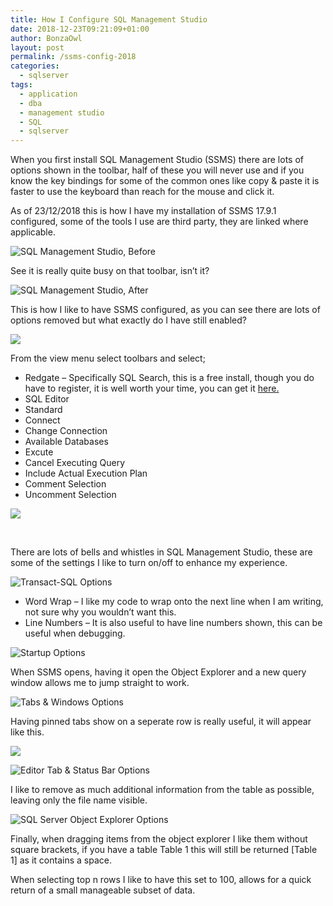 ```yaml
---
title: How I Configure SQL Management Studio
date: 2018-12-23T09:21:09+01:00
author: BonzaOwl
layout: post
permalink: /ssms-config-2018
categories:
  - sqlserver
tags:
  - application
  - dba
  - management studio
  - SQL
  - sqlserver
---
```

When you first install SQL Management Studio (SSMS) there are lots of options shown in the toolbar, half of these you will never use and if you know the key bindings for some of the common ones like copy & paste it is faster to use the keyboard than reach for the mouse and click it.

As of 23/12/2018 this is how I have my installation of SSMS 17.9.1 configured, some of the tools I use are third party, they are linked where applicable. 

![SQL Management Studio, Before](/assets/img/main_before.png)

See it is really quite busy on that toolbar, isn&#8217;t it?

![SQL Management Studio, After](/assets/img/main_after-1.png)

This is how I like to have SSMS configured, as you can see there are lots of options removed but what exactly do I have still enabled?

![](/assets/img/main_toolbars_show.png)

From the view menu select toolbars and select;

  * Redgate &#8211; Specifically SQL Search, this is a free install, though you do have to register, it is well worth your time, you can get it [here.](https://www.red-gate.com/products/sql-development/sql-search/)
  * SQL Editor
  * Standard
  * Connect
  * Change Connection
  * Available Databases
  * Excute
  * Cancel Executing Query
  * Include Actual Execution Plan
  * Comment Selection
  * Uncomment Selection

![](/assets/img/main_standard_buttons_show.png)

&nbsp;

There are lots of bells and whistles in SQL Management Studio, these are some of the settings I like to turn on/off to enhance my experience.

 ![Transact-SQL Options](/assets/img/options-text-tsql.png)

  * Word Wrap &#8211; I like my code to wrap onto the next line when I am writing, not sure why you wouldn&#8217;t want this.
  * Line Numbers &#8211; It is also useful to have line numbers shown, this can be useful when debugging.

![Startup Options](/assets/img/options-startup.png)

When SSMS opens, having it open the Object Explorer and a new query window allows me to jump straight to work.

 ![Tabs & Windows Options](/assets/img/options-tabs-windows.png)
  
Having pinned tabs show on a seperate row is really useful, it will appear like this.

![](/assets/img/pinned_tabs.png)

![Editor Tab & Status Bar Options](/assets/img/options-editor-tab-status-bar.png)

I like to remove as much additional information from the table as possible, leaving only the file name visible.

![SQL Server Object Explorer Options](/assets/img/options-sql-server-object-explorer.png)

Finally, when dragging items from the object explorer I like them without square brackets, if you have a table Table 1 this will still be returned [Table 1] as it contains a space.

When selecting top n rows I like to have this set to 100, allows for a quick return of a small manageable subset of data.